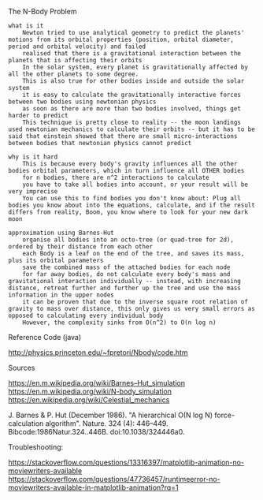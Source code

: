 The N-Body Problem

    what is it
        Newton tried to use analytical geometry to predict the planets' motions from its orbital properties (position, orbital diameter, period and orbital velocity) and failed
        realised that there is a gravitational interaction between the planets that is affecting their orbits
        In the solar system, every planet is gravitationally affected by all the other planets to some degree.
        This is also true for other bodies inside and outside the solar system
        it is easy to calculate the gravitationally interactive forces between two bodies using newtonian physics
        as soon as there are more than two bodies involved, things get harder to predict
        This technique is pretty close to reality -- the moon landings used newtonian mechanics to calculate their orbits -- but it has to be said that einstein showed that there are small micro-interactions between bodies that newtonian physics cannot predict
    
    why is it hard
        This is because every body's gravity influences all the other bodies orbital parameters, which in turn influence all OTHER bodies
        for n bodies, there are n^2 interactions to calculate
        you have to take all bodies into account, or your result will be very imprecise
        You can use this to find bodies you don't know about: Plug all bodies you know about into the equations, calculate, and if the result differs from reality, Boom, you know where to look for your new dark moon
    
    approximation using Barnes-Hut
        organise all bodies into an octo-tree (or quad-tree for 2d), ordered by their distance from each other
        each Body is a leaf on the end of the tree, and saves its mass, plus its orbital parameters
        save the combined mass of the attached bodies for each node
        for far away bodies, do not calculate every body's mass and gravitational interaction individually -- instead, with increasing distance, retreat further and further up the tree and use the mass information in the upper nodes
        it can be proven that due to the inverse square root relation of gravity to mass over distance, this only gives us very small errors as opposed to calculating every individual body
        However, the complexity sinks from O(n^2) to O(n log n)

Reference Code (java)

http://physics.princeton.edu/~fpretori/Nbody/code.htm

Sources

https://en.m.wikipedia.org/wiki/Barnes–Hut_simulation
https://en.m.wikipedia.org/wiki/N-body_simulation
https://en.wikipedia.org/wiki/Celestial_mechanics

J. Barnes & P. Hut (December 1986). "A hierarchical O(N log N) force-calculation algorithm". Nature. 324 (4): 446–449. Bibcode:1986Natur.324..446B. doi:10.1038/324446a0.


Troubleshooting:

https://stackoverflow.com/questions/13316397/matplotlib-animation-no-moviewriters-available
https://stackoverflow.com/questions/47736457/runtimeerror-no-moviewriters-available-in-matplotlib-animation?rq=1
